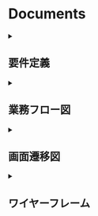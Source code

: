 # Documents

<details>
  <summary><h2>要件定義</h2></summary>

  # オリジナルプロダクトのテーマ

  ## 1. 一言サービスコンセプト
  SNS総合検索アプリ（画像・動画系）

  ## 2. 誰のどんな課題を解決するのか？
  仕事からプライベートまで、SNS検索で情報収集をしている人たちの以下の課題を解決したいです。
  - ブラウザの検索でヒットする媒体は文字等の情報量が多いので、画像や動画系のSNSでサクッと確認したい
  - 見たい画像や動画にたどり着くまでに複数のSNSで検索をすることが煩雑なので、まとめて確認したい
  - 使ったことのないSNS内にも見たい情報があるかもしれないが、新しいSNSを使い始めるのは少しハードルが高い
  - 色々な投稿をカテゴライズして管理し、必要な時にまとめて確認したい

  ## 3. なぜそれを解決したいのか？
  母と姉はプライベートから仕事までSNSを活用しており、ヒアリングしたところ上記のような悩みを持っていました。
  そして、私自身もSNSを用いて情報収集をすることがよくあり、自分も含めた家族のニーズに応えたいと思いました。

  ## 4. どうやって解決するのか？
  キーワードをもとに複数のSNSの検索結果をまとめて確認可能なアプリを開発して課題解決を実現したいと思います。

  ## 5. 機能要件
  - アカウント作成
  - ログイン/ログアウト
  - キーワード検索
  - 検索結果をタイムライン形式で一覧表示
  - 各SNSの取得順を変更可能（関連順、人気順、最新順）
  - 1つ以上のSNSを選択してフィルタリング
  - 1つ以上のSNSとキーワードをカスタムフィードとして登録
  - 検索結果をお気に入りとして管理
  - お気に入りをフォルダに振り分けて管理
  - 検索履歴/閲覧履歴の管理
  - 検索結果のソーシャルシェア
  - APIの利用制限に達したSNSを通知

  ## 6. 非機能要件
  - 保守性
    - GitHubにプッシュ時に静的解析で自動チェック
  - 運用性
    - GitHubのmainブランチにマージ後に自動デプロイ
  - 性能
    - 検索によるレスポンスの遅さを理由にユーザーが離脱しない範囲（2~3秒以内）
  - セキュリティ
    - HTTPSによるセキュアな通信
  - ユーザビリティ
    - SPAによるUXの向上
    - レスポンシブデザインでPCからスマホまで対応
</details>

<details>
  <summary><h2>業務フロー図</h2></summary>

  ![業務フロー図](images/workflow_diagram.png)

</details>

<details>
  <summary><h2>画面遷移図</h2></summary>

  ![画面遷移図](images/screen_transition_diagram.png)
</details>

<details>
  <summary><h2>ワイヤーフレーム</h2></summary>

  ![ワイヤーフレーム](images/wireframe.png)
</details>
